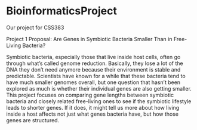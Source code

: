 # BioinformaticsProject
Our project for CSS383

Project 1 Proposal: Are Genes in Symbiotic Bacteria Smaller Than in Free-Living Bacteria?

Symbiotic bacteria, especially those that live inside host cells, often go through what’s called genome reduction. Basically, they lose a lot of the DNA they don’t need anymore because their environment is stable and predictable. Scientists have known for a while that these bacteria tend to have much smaller genomes overall, but one question that hasn’t been explored as much is whether their individual genes are also getting smaller.
This project focuses on comparing gene lengths between symbiotic bacteria and closely related free-living ones to see if the symbiotic lifestyle leads to shorter genes. If it does, it might tell us more about how living inside a host affects not just what genes bacteria have, but how those genes are structured.
